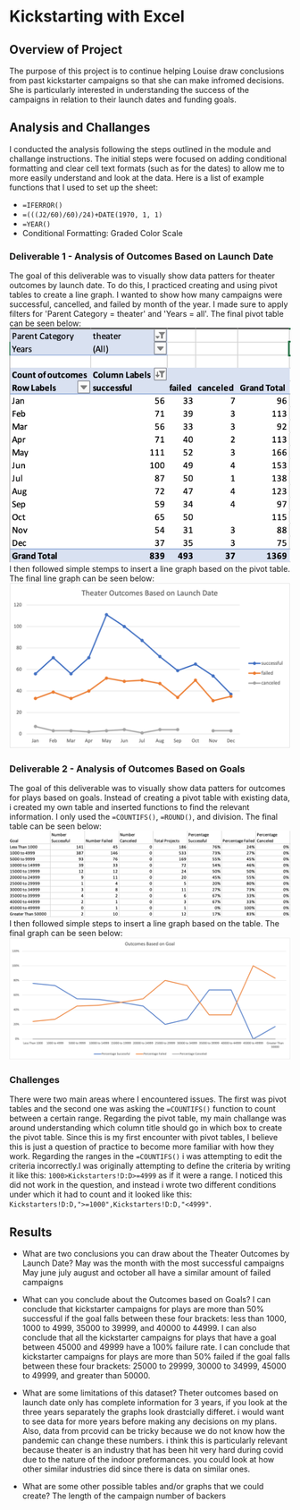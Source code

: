 # Kickstarting with Excel

## Overview of Project 
The purpose of this project is to continue helping Louise draw conclusions from past kickstarter campaigns so that she can make infromed decisions. She is particularly interested in understanding the success of the campaigns in relation to their launch dates and funding goals. 

## Analysis and Challanges
I conducted the analysis following the steps outlined in the module and challange instructions. The initial steps were focused on adding conditional formatting and clear cell text formats (such as for the dates) to allow me to more easily understand and look at the data. Here is a list of example functions that I used to set up the sheet: 
- `=IFERROR()`
- `=(((J2/60)/60)/24)+DATE(1970, 1, 1)`
- `=YEAR()`
- Conditional Formatting: Graded Color Scale 
### Deliverable 1 - Analysis of Outcomes Based on Launch Date 
The goal of this deliverable was to visually show data patters for theater outcomes by launch date. To do this, I practiced creating and using pivot tables to create a line graph. I wanted to show how many campaigns were successful, cancelled, and failed by month of the year. I made sure to apply filters for 'Parent Category = theater' and 'Years = all'. The final pivot table can be seen below: 
![Pivot Table](https://github.com/andreabassetti/kickstarter-analysis/blob/main/png/Pivot%20Table.png)
I then followed simple stemps to insert a line graph based on the pivot table. The final line graph can be seen below: 
![Theater_Outcomes_vs_Launch](https://github.com/andreabassetti/kickstarter-analysis/blob/main/png/Theater_Outcomes_vs_Launch.png)
### Deliverable 2 - Analysis of Outcomes Based on Goals
The goal of this deliverable was to visually show data patters for outcomes for plays based on goals. Instead of creating a pivot table with existing data, i created my own table and inserted functions to find the relevant information. I only used the `=COUNTIFS()`, `=ROUND()`, and division. The final table can be seen below:
![Table 2](https://github.com/andreabassetti/kickstarter-analysis/blob/main/png/Table%202.png)
I then followed simple steps to insert a line graph based on the table. The final graph can be seen below: 
![Outcomes_vs_Goals](https://github.com/andreabassetti/kickstarter-analysis/blob/main/png/Outcomes_vs_Goals.png)

### Challenges
There were two main areas where I encountered issues. The first was pivot tables and the second one was asking the `=COUNTIFS()` function to count between a certain range. Regarding the pivot table, my main challange was around understanding which column title should go in which box to create the pivot table. Since this is my first encounter with pivot tables, I believe this is just a question of practice to become more familiar with how they work. Regarding the ranges in the `=COUNTIFS()` i was attempting to edit the criteria incorrectly.I was originally attempting to define the criteria by writing it like this: `1000>Kickstarters!D:D>=4999` as if it were a range. I noticed this did not work in the question, and instead i wrote two different conditions under which it had to count and it looked like this: `Kickstarters!D:D,">=1000",Kickstarters!D:D,"<4999"`.

## Results

- What are two conclusions you can draw about the Theater Outcomes by Launch Date?
May was the month with the most successful campaigns
May june july august and october all have a similar amount of failed campaigns 

- What can you conclude about the Outcomes based on Goals?
I can conclude that kickstarter campaigns for plays are more than 50% successful if the goal falls between these four brackets: less than 1000, 1000 to 4999, 35000 to 39999, and 40000 to 44999. 
I can also conclude that all the kickstarter campaigns for plays that have a goal between 45000 and 49999 have a 100% failure rate. 
I can conclude that kickstarter campaigns for plays are more than 50% failed if the goal falls between these four brackets: 25000 to 29999, 30000 to 34999, 45000 to 49999, and greater than 50000. 

- What are some limitations of this dataset?
Theter outcomes based on launch date only has complete information for 3 years, if you look at the three years separately the graphs look drastcially differet. i would want to see data for more years before making any decisions on my plans. Also, data from prcovid can be tricky because we do not know how the pandemic can change these numbers. i think this is particularly relevant because theater is an industry that has been hit very hard during covid due to the nature of the indoor preformances. you could look at how other similar industries did since there is data on similar ones. 

- What are some other possible tables and/or graphs that we could create?
The length of the campaign 
number of backers 
